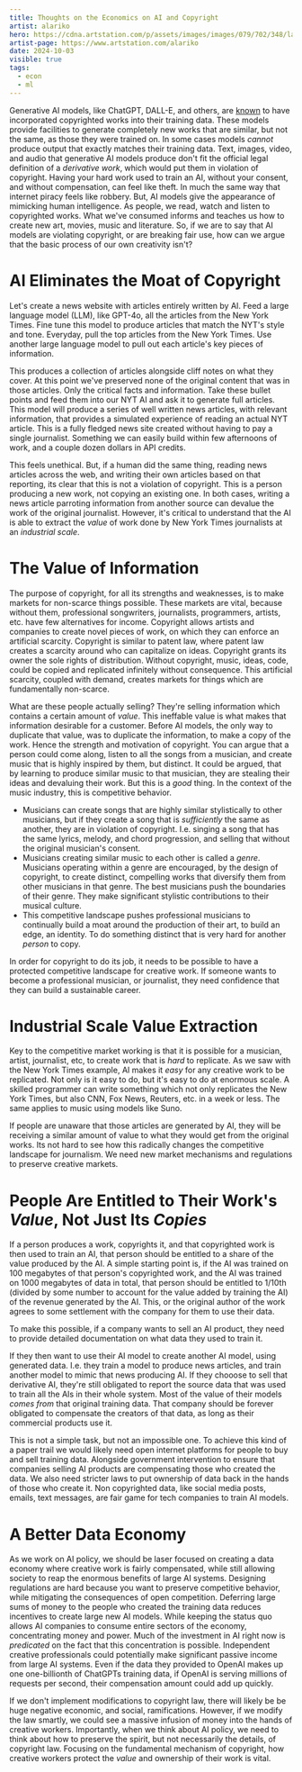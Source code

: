 ```yaml
---
title: Thoughts on the Economics on AI and Copyright
artist: alariko
hero: https://cdna.artstation.com/p/assets/images/images/079/702/348/large/alariko-img-20240802-175045-178.jpg?1725576581
artist-page: https://www.artstation.com/alariko
date: 2024-10-03
visible: true
tags:
  - econ
  - ml
---
```

Generative AI models, like ChatGPT, DALL-E, and others, are [known](https://harvardlawreview.org/blog/2024/04/nyt-v-openai-the-timess-about-face/) to have incorporated copyrighted works into their training data. These models provide facilities to generate completely new works that are similar, but not the same, as those they were trained on. In some cases models *cannot* produce output that exactly matches their training data. Text, images, video, and audio that generative AI models produce don't fit the official legal definition of a *derivative work*, which would put them in violation of copyright. Having your hard work used to train an AI, without your consent, and without compensation, can feel like theft. In much the same way that internet piracy feels like robbery. But, AI models give the appearance of mimicking human intelligence. As people, we read, watch and listen to copyrighted works. What we've consumed informs and teaches us how to create new art, movies, music and literature. So, if we are to say that AI models are violating copyright, or are breaking fair use, how can we argue that the basic process of our own creativity isn't?

# AI Eliminates the Moat of Copyright

Let's create a news website with articles entirely written by AI. Feed a large language model (LLM), like GPT-4o, all the articles from the New York Times. Fine tune this model to produce articles that match the NYT's style and tone. Everyday, pull the top articles from the New York Times. Use another large language model to pull out each article's key pieces of information.

This produces a collection of articles alongside cliff notes on what they cover. At this point we've preserved none of the original content that was in those articles. Only the critical facts and information. Take these bullet points and feed them into our NYT AI and ask it to generate full articles. This model will produce a series of well written news articles, with relevant information, that provides a simulated experience of reading an actual NYT article. This is a fully fledged news site created without having to pay a single journalist. Something we can easily build within few afternoons of work, and a couple dozen dollars in API credits.

This feels unethical. But, if a human did the same thing, reading news articles across the web, and writing their own articles based on that reporting, its clear that this is not a violation of copyright. This is a person producing a new work, not copying an existing one. In both cases, writing a news article parroting information from another source can devalue the work of the original journalist. However, it's critical to understand that the AI is able to extract the *value* of work done by New York Times journalists at an *industrial scale*.

# The Value of Information
The purpose of copyright, for all its strengths and weaknesses, is to make markets for non-scarce things possible. These markets are vital, because without them, professional songwriters, journalists, programmers, artists, etc. have few alternatives for income. Copyright allows artists and companies to create novel pieces of work, on which they can enforce an artificial scarcity. Copyright is similar to patent law, where patent law creates a scarcity around who can capitalize on ideas. Copyright grants its owner the sole rights of distribution. Without copyright, music, ideas, code, could be copied and replicated infinitely without consequence. This artificial scarcity, coupled with demand, creates markets for things which are fundamentally non-scarce. 

What are these people actually selling? They're selling information which contains a certain amount of *value*. This ineffable value is what makes that information desirable for a customer. Before AI models, the only way to duplicate that value, was to duplicate the information, to make a copy of the work. Hence the strength and motivation of copyright. You can argue that a person could come along, listen to all the songs from a musician, and create music that is highly inspired by them, but distinct. It could be argued, that by learning to produce similar music to that musician, they are stealing their ideas and devaluing their work. But this is a *good* thing. In the context of the music industry, this is competitive behavior.

- Musicians can create songs that are highly similar stylistically to other musicians, but if they create a song that is *sufficiently* the same as another, they are in violation of copyright. I.e. singing a song that has the same lyrics, melody, and chord progression, and selling that without the original musician's consent.
- Musicians creating similar music to each other is called a *genre*. Musicians operating within a genre are encouraged, by the design of copyright, to create distinct, compelling works that diversify them from other musicians in that genre. The best musicians push the boundaries of their genre. They make significant stylistic contributions to their musical culture.
- This competitive landscape pushes professional musicians to continually build a moat around the production of their art, to build an edge, an identity. To do something distinct that is very hard for another *person* to copy.
  
In order for copyright to do its job, it needs to be possible to have a protected competitive landscape for creative work. If someone wants to become a professional musician, or journalist, they need confidence that they can build a sustainable career.

# Industrial Scale Value Extraction

Key to the competitive market working is that it is possible for a musician, artist, journalist, etc, to create work that is *hard* to replicate. As we saw with the New York Times example, AI makes it *easy* for any creative work to be replicated. Not only is it easy to do, but it's easy to do at enormous scale. A skilled programmer can write something which not only replicates the New York Times, but also CNN, Fox News, Reuters, etc. in a week or less. The same applies to music using models like Suno.

If people are unaware that those articles are generated by AI, they will be receiving a similar amount of value to what they would get from the original works. Its not hard to see how this radically changes the competitive landscape for journalism. We need new market mechanisms and regulations to preserve creative markets.

# People Are Entitled to Their Work's *Value*, Not Just Its *Copies*
If a person produces a work, copyrights it, and that copyrighted work is then used to train an AI, that person should be entitled to a share of the value produced by the AI. A simple starting point is, if the AI was trained on 100 megabytes of that person's copyrighted work, and the AI was trained on 1000 megabytes of data in total, that person should be entitled to 1/10th (divided by some number to account for the value added by training the AI) of the revenue generated by the AI. This, or the original author of the work agrees to some settlement with the company for them to use their data.

To make this possible, if a company wants to sell an AI product, they need to provide detailed documentation on what data they used to train it.

If they then want to use their AI model to create another AI model, using generated data. I.e. they train a model to produce news articles, and train another model to mimic that news producing AI. If they chooose to sell that derivative AI, they're still obligated to report the source data that was used to train all the AIs in their whole system. Most of the value of their models *comes from* that original training data. That company should be forever obligated to compensate the creators of that data, as long as their commercial products use it.

This is not a simple task, but not an impossible one. To achieve this kind of a paper trail we would likely need open internet platforms for people to buy and sell training data. Alongside government intervention to ensure that companies selling AI products are compensating those who created the data. We also need stricter laws to put ownership of data back in the hands of those who create it. Non copyrighted data, like social media posts, emails, text messages, are fair game for tech companies to train AI models.

# A Better Data Economy

As we work on AI policy, we should be laser focused on creating a data economy where creative work is fairly compensated, while still allowing society to reap the enormous benefits of large AI systems. Designing regulations are hard because you want to preserve competitive behavior, while mitigating the consequences of open competition. Deferring large sums of money to the people who created the training data reduces incentives to create large new AI models. While keeping the status quo allows AI companies to consume entire sectors of the economy, concentrating money and power. Much of the investment in AI right now is *predicated* on the fact that this concentration is possible. Independent creative professionals could potentially make significant passive income from large AI systems. Even if the data they provided to OpenAI makes up one one-billionth of ChatGPTs training data, if OpenAI is serving millions of requests per second, their compensation amount could add up quickly.

If we don't implement modifications to copyright law, there will likely be be huge negative economic, and social, ramifications. However, if we modify the law smartly, we could see a massive infusion of money into the hands of creative workers. Importantly, when we think about AI policy, we need to think about how to preserve the spirit, but not necessarily the details, of copyright law. Focusing on the fundamental mechanism of copyright, how creative workers protect the *value* and ownership of their work is vital.
